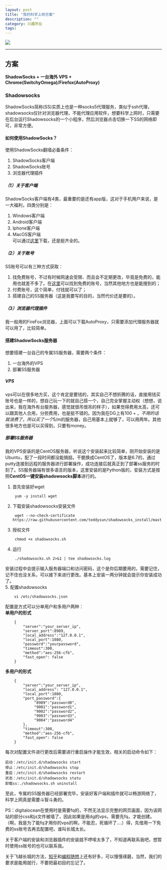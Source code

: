 ```yaml
---
layout: post
title: "我的科学上网方案"
description: ""
category: 兴趣所在
tags: 
---
```

![](http://www.mojiaqin.cn/images/2015/fq.jpg)   

***

## 方案
**ShadowSocks + 一台海外 VPS + Chrome(SwitchyOmega)/Firefox(AutoProxy)**

### **Shadowsocks**
ShadowSocks简称(SS)实质上也是一种socks5代理服务，类似于ssh代理，shadowsocks仅针对浏览器代理，不能代理应用软件，想要科学上网时，只需要在后台运行Shadowsocks的一个小程序，然后浏览器点击切换一下SS的网络即可，非常方便。

#### **如何使用ShadowSocks？**
使用ShadowSocks翻墙必备条件：  
1. ShadowSocks客户端  
2. ShadowSocks账号  
3. 浏览器代理插件

##### **（1）关于客户端**
ShadowSocks客户端有4类，最重要的是还有app版，这对于手机用户来说，是一大福利，四类分别是：  
1. Windows客户端  
2. Android客户端  
3. Iphone客户端  
4. MacOS客户端    
可以通过[这里](http://www.ishadowsocks.com/)下载，还是挺齐全的。  

##### **（2）关于账号**

SS账号可以有三种方式获取：  
1. 找免费账号，不过有时候网速会受限、而且会不定期更改，毕竟是免费的，能用也就差不多了。在[这里](http://www.ishadowsocks.com/)可以找到免费的账号，当然其他地方也是能搜到的；  
2. 付费账号，这个简单，付钱就可以了；  
3. 搭建自己的SS服务器（这是我要写的目的，当然代价还是要的）。  

##### **（3）浏览器代理插件**

我一般用的FireFox浏览器，上面可以下载AutoProxy，只需要添加代理服务器就可以用了，比较简单。

#### **搭建ShadowSocks服务器**
想要搭建一台自己的专属SS服务器，需要两个条件：  
1. 一台海外的VPS  
2. 部署SS服务器

##### **VPS**
vps可以在很多地方买，这个肯定是要钱的，其实自己不想折腾的话，直接用钱买账号也是一样的，想自己玩一下的就自己搭一个，自己完全掌握主动权（想想，说出来，我在海外有台服务器，感觉就很吊很吊的样子），如果觉得费用太高，还可以跟其他人合用，分担费用，也是挺不错的。因为我在DG上有$100+，不用的话就浪费了，所以买了一个$5/m的服务器，自己用基本上就够了，可以用两年。其他很多地方也是可以买得到，只要有money。

##### **部署SS服务器**
我的VPS安装的是CentOS服务器，听说这个安装起来比较简单，刚开始安装的是Ubuntu，配了一段时间都没能搞掂，干脆换成CentOS了，版本是6.7的，通过putty连接到远程的服务器进行部署操作，成功连接后就真正到了部署ss服务的时刻了。SS服务器端有很多语言的版本，这里安装的是Python版的，安装方式是按照**CentOS一键安装shadowsocks脚本**进行的。  

1. 首先安装好wget  

		yum -y install wget 

2. 下载安装shadowsocks安装文件  
 
		wget --no-check-certificate https://raw.githubusercontent.com/teddysun/shadowsocks_install/master/shadowsocks.sh  

3. 授权文件  

		chmod +x shadowsocks.sh

4. 运行  
	
		./shadowsocks.sh 2>&1 | tee shadowsocks.log

安装过程中会提示输入服务器端口和访问密码，这个是你后期要用的，需要记住，记不住也没关系，可以接下来进行更改。基本上安装一两分钟就会提示你安装成功了。    
5. 配置shadowsocks  

		vi /etc/shadowsocks.json 


配置是方式可以分单用户和多用户两种：  
**单用户的形式**

		{
		    "server":"your_server_ip",
		    "server_port":8989,
		    "local_address":"127.0.0.1",
		    "local_port":1080,
		    "password":"yourpassword",
		    "timeout":300,
		    "method":"aes-256-cfb",
		    "fast_open": false
		}

**多用户的形式** 
 
		{
		    "server":"your_server_ip",
		    "local_address": "127.0.0.1",
		    "local_port":1080,
		    "port_password":{
		         "8989":"password0",
		         "9001":"password1",
		         "9002":"password2",
		         "9003":"password3",
		         "9004":"password4"
		    },
		    "timeout":300,
		    "method":"aes-256-cfb",
		    "fast_open": false
		}

每次对配置文件进行更改后需要进行重启操作才能生效，相关的启动命令如下：

	启动：/etc/init.d/shadowsocks start  
	停止：/etc/init.d/shadowsocks stop  
	重启：/etc/init.d/shadowsocks restart  
	状态：/etc/init.d/shadowsocks statu  
	卸载ss:./shadowsocks.sh uninstall


至此，专属的SS服务器已经部署完毕，安装好客户端和插件就可以畅游网络了，科学上网真是需要斗智斗勇的。

PS：digitalocean在使用时是需要fq的，不然无法显示完整的网页画面，因为该网站的部分css和js文件被墙了，因此如果是用dg的vps，需要先fq，才能创建。（啊，我是为了能fq才用你的vps的啊，不能忍，死循环了....）得，先借用一下免费的ss账号去再去配置吧，谁叫长城太长。

关于客户端的安装和浏览器插件的安装就不啰嗦太多了，不知道再联系我吧，想暂时使用ss账号的也可以联系我。

关于飞越长城的方法，[知乎](http://www.zhihu.com/question/24158133)和[编程随想](http://program-think.blogspot.com/2009/05/how-to-break-through-gfw.html)上还有好多，可以慢慢琢磨，当然，我们的要求是能用就行，不要把最初目的忘记了。